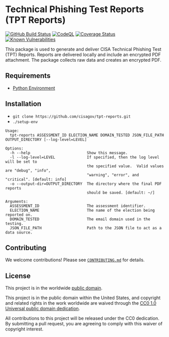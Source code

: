 # Technical Phishing Test Reports (TPT Reports) #

[![GitHub Build Status](https://github.com/cisagov/tpt-reports/workflows/build/badge.svg)](https://github.com/cisagov/tpt-reports/actions)
[![CodeQL](https://github.com/cisagov/tpt-reports/workflows/CodeQL/badge.svg)](https://github.com/cisagov/tpt-reports/actions/workflows/codeql-analysis.yml)
[![Coverage Status](https://coveralls.io/repos/github/cisagov/tpt-reports/badge.svg?branch=develop)](https://coveralls.io/github/cisagov/tpt-reports?branch=develop)
[![Known Vulnerabilities](https://snyk.io/test/github/cisagov/tpt-reports/develop/badge.svg)](https://snyk.io/test/github/cisagov/tpt-reports)

This package is used to generate and deliver CISA Technical Phishing Test (TPT)
Reports. Reports are delivered locally and include an encrypted PDF attachment.
The package collects raw data and creates an encrypted PDF.

## Requirements ##

- [Python Environment](CONTRIBUTING.md#creating-the-python-virtual-environment)

## Installation ##

- `git clone https://github.com/cisagov/tpt-reports.git`
- `./setup-env`

```console
Usage:
  tpt-reports ASSESSMENT_ID ELECTION_NAME DOMAIN_TESTED JSON_FILE_PATH OUTPUT_DIRECTORY [--log-level=LEVEL]

Options:
  -h --help                         Show this message.
  -l --log-level=LEVEL              If specified, then the log level will be set to
                                    the specified value.  Valid values are "debug", "info",
                                    "warning", "error", and "critical". [default: info]
  -o --output-dir=OUTPUT_DIRECTORY  The directory where the final PDF reports
                                    should be saved. [default: ~/]

Arguments:
  ASSESSMENT_ID                     The assessment identifier.
  ELECTION_NAME                     The name of the election being reported on.
  DOMAIN_TESTED                     The email domain used in the testing.
  JSON_FILE_PATH                    Path to the JSON file to act as a data source.
```

## Contributing ##

We welcome contributions!  Please see [`CONTRIBUTING.md`](CONTRIBUTING.md) for
details.

## License ##

This project is in the worldwide [public domain](LICENSE).

This project is in the public domain within the United States, and
copyright and related rights in the work worldwide are waived through
the [CC0 1.0 Universal public domain
dedication](https://creativecommons.org/publicdomain/zero/1.0/).

All contributions to this project will be released under the CC0
dedication. By submitting a pull request, you are agreeing to comply
with this waiver of copyright interest.
